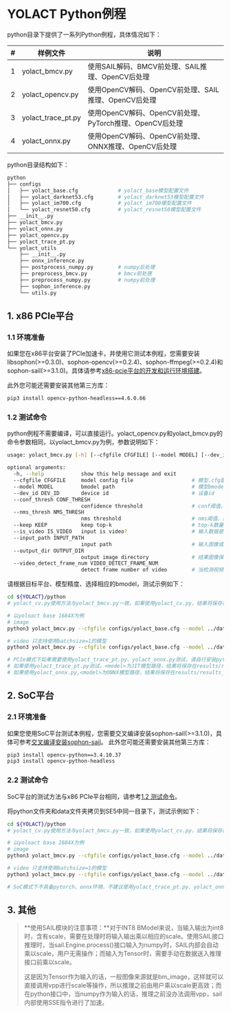# YOLACT Python例程

python目录下提供了一系列Python例程，具体情况如下：

| #    | 样例文件           | 说明                                                    |
| ---- | ------------------ | ------------------------------------------------------- |
| 1    | yolact_bmcv.py     | 使用SAIL解码、BMCV前处理、SAIL推理、OpenCV后处理        |
| 2    | yolact_opencv.py   | 使用OpenCV解码、OpenCV前处理、SAIL推理、OpenCV后处理    |
| 3    | yolact_trace_pt.py | 使用OpenCV解码、OpenCV前处理、PyTorch推理、OpenCV后处理 |
| 4    | yolact_onnx.py     | 使用OpenCV解码、OpenCV前处理、ONNX推理、OpenCV后处理    |

python目录结构如下：

```bash
python
├── configs
│   ├── yolact_base.cfg				# yolact_base模型配置文件
│   ├── yolact_darknet53.cfg		# yolact_darknet53模型配置文件
│   ├── yolact_im700.cfg			# yolact_im700模型配置文件
│   └── yolact_resnet50.cfg			# yolact_resnet50模型配置文件
├── __init__.py
├── yolact_bmcv.py					
├── yolact_onnx.py					
├── yolact_opencv.py
├── yolact_trace_pt.py
└── yolact_utils					
    ├── __init__.py
    ├── onnx_inference.py
    ├── postprocess_numpy.py		# numpy后处理
    ├── preprocess_bmcv.py			# bmcv前处理
    ├── preprocess_numpy.py			# numpy前处理
    ├── sophon_inference.py
    └── utils.py
```

## 1. x86 PCIe平台

### 1.1 环境准备

如果您在x86平台安装了PCIe加速卡，并使用它测试本例程，您需要安装libsophon(>=0.3.0)、sophon-opencv(>=0.2.4)、sophon-ffmpeg(>=0.2.4)和sophon-sail(>=3.1.0)。具体请参考[x86-pcie平台的开发和运行环境搭建](../../../docs/Environment_Install_Guide.md#3-x86-pcie平台的开发和运行环境搭建)。

此外您可能还需要安装其他第三方库：

```bash
pip3 install opencv-python-headless==4.6.0.66
```

### 1.2 测试命令

python例程不需要编译，可以直接运行。yolact_opencv.py和yolact_bmcv.py的命令参数相同，以yolact_bmcv.py为例，参数说明如下：

```bash
usage: yolact_bmcv.py [-h] [--cfgfile CFGFILE] [--model MODEL] [--dev_id DEV_ID] [--conf_thresh CONF_THRESH] [--nms_thresh NMS_THRESH] [--keep KEEP] [--is_video IS_VIDEO] [--input_path INPUT_PATH] [--output_dir OUTPUT_DIR] [--video_detect_frame_num VIDEO_DETECT_FRAME_NUM]

optional arguments:
  -h, --help            show this help message and exit
  --cfgfile CFGFILE     model config file					# 模型.cfg配置文件
  --model MODEL         bmodel path							# 模型bmodel文件。如果is_video为True，只支持使用batchsize=1的模型
  --dev_id DEV_ID       device id							# 设备id
  --conf_thresh CONF_THRESH
                        confidence threshold				# conf阈值，默认为0.5
  --nms_thresh NMS_THRESH
                        nms threshold						# nms阈值，默认为0.5
  --keep KEEP           keep top-k							# top-k数量，默认为100
  --is_video IS_VIDEO   input is video?						# 输入数据是否为视频，0：输入为图像，1：输入为视频。默认为0。
  --input_path INPUT_PATH
                        input path							# 输入图像或视频路径 	
  --output_dir OUTPUT_DIR
                        output image directory				# 结果图像保存的文件夹路径，默认保存在results/results_{script}文件夹下。{script}为bmcv或opencv
  --video_detect_frame_num VIDEO_DETECT_FRAME_NUM
                        detect frame number of video		# 当检测视频时，检测和保存结果的视频帧数，默认为10
```

请根据目标平台、模型精度、选择相应的bmodel，测试示例如下：

```bash
cd ${YOLACT}/python
# yolact_cv.py使用方法与yolact_bmcv.py一致，如果使用yolact_cv.py，结果将保存在results/results_cv目录下；如果使用yolact_bmcv.py，结果将保存在results/results_bmcv目录下。

# 以yoloact base 1684X为例
# image
python3 yolact_bmcv.py --cfgfile configs/yolact_base.cfg --model ../data/models/BM1684X/yolact_base_54_800000_fp32_1b.bmodel --input_path ../data/images/

# video 只支持使用batchsize=1的模型
python3 yolact_bmcv.py --cfgfile configs/yolact_base.cfg --model ../data/models/BM1684X/yolact_base_54_800000_fp32_1b.bmodel --is_video 1 --input_path ../data/videos/road.mp4 --video_detect_frame_num 10

# PCIe模式下如果需要使用yolact_trace_pt.py、yolact_onnx.py测试，请自行安装pytorch、onnx环境
# 如果使用yolact_trace_pt.py测试，<model>为JIT模型路径，结果将保存在results/results_trace_pt目录下
# 如果使用yolact_onnx.py,<model>为ONNX模型路径，结果将保存在results/results_onnx目录下
```

## 2. SoC平台

### 2.1 环境准备

如果您使用SoC平台测试本例程，您需要交叉编译安装sophon-sail(>=3.1.0)，具体可参考[交叉编译安装sophon-sail](../../../docs/Environment_Install_Guide.md#42-交叉编译安装sophon-sail)。
此外您可能还需要安装其他第三方库：

```bash
pip3 install opencv-python==3.4.10.37
pip3 install opencv-python-headless
```

### 2.2 测试命令

SoC平台的测试方法与x86 PCIe平台相同，请参考[1.2 测试命令](#12-测试命令)。

将python文件夹和data文件夹拷贝到SE5中同一目录下，测试示例如下：

```bash
cd ${YOLACT}/python
# yolact_cv.py使用方法与yolact_bmcv.py一致，如果使用yolact_cv.py，结果将保存在results/results_cv目录下；如果使用yolact_bmcv.py，结果将保存在results/results_bmcv目录下。

# 以yoloact base 1684X为例
# image
python3 yolact_bmcv.py --cfgfile configs/yolact_base.cfg --model ../data/models/BM1684X/yolact_base_54_800000_fp32_1b.bmodel --input_path ../data/images/

# video 只支持使用batchsize=1的模型
python3 yolact_bmcv.py --cfgfile configs/yolact_base.cfg --model ../data/models/BM1684X/yolact_base_54_800000_fp32_1b.bmodel --is_video 1 --input_path ../data/videos/road.mp4 --video_detect_frame_num 10

# SoC模式下不具备pytorch、onnx环境，不建议使用yolact_trace_pt.py、yolact_onnx.py测试
```

## 3. 其他

> **使用SAIL模块的注意事项：**对于INT8 BModel来说，当输入输出为int8时，含有scale，需要在处理时将输入输出乘以相应的scale。使用SAIL接口推理时，当sail.Engine.process()接口输入为numpy时，SAIL内部会自动乘以scale，用户无需操作；而输入为Tensor时，需要手动在数据送入推理接口前乘以scale。
>
> 这是因为Tensor作为输入的话，一般图像来源就是bm_image，这样就可以直接调用vpp进行scale等操作，所以推理之前由用户乘以scale更高效；而在python接口中，当numpy作为输入的话，推理之前没办法调用vpp，sail内部使用SSE指令进行了加速。

